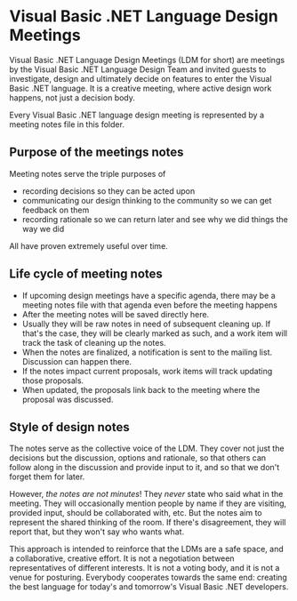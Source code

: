 # Visual Basic .NET Language Design Meetings

Visual Basic .NET Language Design Meetings (LDM for short) are meetings by the Visual Basic .NET Language Design Team and invited guests to investigate, design and ultimately decide on features to enter the Visual Basic .NET language. It is a creative meeting, where active design work happens, not just a decision body. 

Every Visual Basic .NET language design meeting is represented by a meeting notes file in this folder.

## Purpose of the meetings notes

Meeting notes serve the triple purposes of

- recording decisions so they can be acted upon
- communicating our design thinking to the community so we can get feedback on them
- recording rationale so we can return later and see why we did things the way we did

All have proven extremely useful over time.

## Life cycle of meeting notes

- If upcoming design meetings have a specific agenda, there may be a meeting notes file with that agenda even before the meeting happens
- After the meeting notes will be saved directly here. 
- Usually they will be raw notes in need of subsequent cleaning up. If that's the case, they will be clearly marked as such, and a work item will track the task of cleaning up the notes.
- When the notes are finalized, a notification is sent to the mailing list. Discussion can happen there.
- If the notes impact current proposals, work items will track updating those proposals.
- When updated, the proposals link back to the meeting where the proposal was discussed.

## Style of design notes

The notes serve as the collective voice of the LDM. They cover not just the decisions but the discussion, options and rationale, so that others can follow along in the discussion and provide input to it, and so that we don't forget them for later.

However, *the notes are not minutes*! They *never* state who said what in the meeting. They will occasionally mention people by name if they are visiting, provided input, should be collaborated with, etc. But the notes aim to represent the shared thinking of the room. If there's disagreement, they will report that, but they won't say who wants what.

This approach is intended to reinforce that the LDMs are a safe space, and a collaborative, creative effort. It is not a negotiation between representatives of different interests. It is not a voting body, and it is not a venue for posturing. Everybody cooperates towards the same end: creating the best language for today's and tomorrow's Visual Basic .NET developers.

